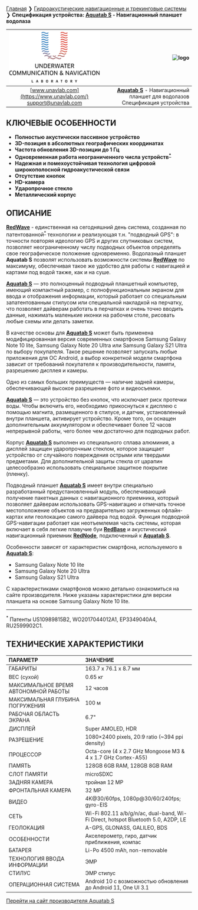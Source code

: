 [Главная](/README_RU) ❯ [Гидроакустические навигационные и трекинговые системы](/navigation_and_tracking_systems_ru) ❯ **Спецификация устройства: [Aquatab S](https://duslate.com/ru/products/aquatab-s/) - Навигационный планшет водолаза**

<div style="page-break-after: always;"></div>

| ![logo](/documentation/sm_logo.png) | ![logo](https://duslate.com/upload/content-images/primary/aquatab-s.png) |
| :---: | ---: |
| [www.unavlab.com](https://www.unavlab.com/) <br/> [support@unavlab.com](mailto:support@unavlab.com) | **[Aquatab S](https://duslate.com/ru/products/aquatab-s/)** - Навигационный планшет для водолазов <br/> Спецификация устройства |

## КЛЮЧЕВЫЕ ОСОБЕННОСТИ

* **Полностью акустически пассивное устройство**
* **3D-позиция в абсолютных географических координатах**
* **Частота обновления 3D-позиции до 1 Гц**
* **Одновременная работа неограниченного числа устройств<sup>[*](#footnote_a1)</sup>**
* **Надежная и помехоустойчивая технология цифровой широкополосной гидроакустической связи**
* **Отсутствие кнопок**
* **HD-камера**
* **Ударопрочное стекло**
* **Металлический корпус**

## ОПИСАНИЕ

**[RedWave](RedWAVE_DataBrief_ru.md)** - единственная на сегодняшний день система, созданная по патентованной<sup>[*](#footnote_a1)</sup> технологии и реализующая т.н. "подводный GPS": в точности повторяя идеологию GPS и других спутниковых систем, позволяет неограниченному числу подводных объектов определять свое географическое положение одновременно. Водолазный планшет **Aquatab S** позволят использовать возможности системы **[RedWave](RedWAVE_DataBrief_ru.md)** по максимуму, обеспечивая такое же удобство для работы с навигацией и картами под водой также, как и на суше.

**[Aquatab S](https://duslate.com/ru/products/aquatab-s/)** — это полноценный подводный планшетный компьютер, имеющий компактный размер, с полнофункциональным экраном для ввода и отображения информации, который работает со специальным запатентованным стилусом или специальной накладкой на перчатку, что позволяет дайверам работать в перчатках и очень точно вводить данные, нажимать маленькие иконки на рабочем столе, рисовать любые схемы или делать заметки.

В качестве основы для **[Aquatab S](https://duslate.com/ru/products/aquatab-s/)** может быть применена модифицированная версия современных смартфонов Samsung Galaxy Note 10 lite, Samsung Galaxy Note 20 Ultra или Samsung Galaxy S21 Ultra по выбору покупателя. Такое решение позволяет запускать любые приложения для ОС Android, а выбор конкретной модели смартфона зависит от требований покупателя к производительности, памяти, разрешению дисплея и камеры.

Одно из самых больших преимуществ — наличие задней камеры, обеспечивающей высокое разрешение фото и видеосъемки.

**[Aquatab S](https://duslate.com/ru/products/aquatab-s/)** — это устройство без кнопок, что исключает риск протечки воды. Чтобы включить его, необходимо прикоснуться к дисплею с помощью магнита, размещенного в стилусе, и датчик, установленный внутри планшета, активирует устройство. Кроме того, он оснащен дополнительным аккумулятором и обеспечивает более 12 часов непрерывной работы, чего более чем достаточно для подводных работ.

Корпус **[Aquatab S](https://duslate.com/ru/products/aquatab-s/)** выполнен из специального сплава алюминия, а дисплей защищен ударопрочным стеклом, которое защищает устройство от случайного повреждения острыми или твердыми предметами. Для дополнительной защиты стекла от царапин целесообразно использовать специальное защитное покрытие (пленку).

Подводный планшет **[Aquatab S](https://duslate.com/ru/products/aquatab-s/)** имеет внутри специально разработанный предустановленный модуль, обеспечивающий получение пакетных данных с навигационного приемника, который позволяет дайверам использовать GPS-навигацию и отмечать точное местоположение объектов на предварительно загруженных офлайн-картах или геолокацию самого дайвера под водой. Функция подводной GPS-навигации работает как неотъемлемая часть системы, которая включает в себя легкие плавучие буи **[RedBase](RedBASE_Specification_ru.md)** и акустический навигационный приемник **[RedNode](RedNODE_Specification_ru.md)**, подключенный к **[Aquatab S](https://duslate.com/ru/products/aquatab-s/)**.

Особенности зависят от характеристик смартфона, используемого в **[Aquatab S](https://duslate.com/ru/products/aquatab-s/)**:
* Samsung Galaxy Note 10 lite
* Samsung Galaxy Note 20 Ultra
* Samsung Galaxy S21 Ultra

С характеристиками смартфонов можно детально ознакомиться на сайте производителя.
Ниже указаны характеристики для версии планшета на основе Samsung Galaxy Note 10 lite.

_________
<a name="footnote_a1"><sup>*</sup></a> Патенты US10989815B2, WO2017044012A1, EP3349040A4, RU2599902C1.  

<div style="page-break-after: always;"></div>

## ТЕХНИЧЕСКИЕ ХАРАКТЕРИСТИКИ

| ПАРАМЕТР | ЗНАЧЕНИЕ |
| :--- | :--- |
| ГАБАРИТЫ | 163.7 х 76.1 х 8.7 мм |
| ВЕС (сухой) | 0.65 кг |
| МАКСИМАЛЬНОЕ ВРЕМЯ АВТОНОМНОЙ РАБОТЫ | 12 часов |
| МАКСИМАЛЬНАЯ ГЛУБИНА ПОГРУЖЕНИЯ | 100 м |
| РАБОЧАЯ ОБЛАСТЬ ЭКРАНА | 6.7" |
| ДИСПЛЕЙ | Super AMOLED, HDR |
| РАЗРЕШЕНИЕ | 1080×2400 pixels, 20:9 ratio (~394 ppi density) |
| ПРОЦЕССОР | Octa-core (4 х 2.7 GHz Mongoose M3 & 4 х 1.7 GHz Cortex-A55) |
| ПАМЯТЬ | 128GB 6GB RAM, 128GB 8GB RAM |
| СЛОТ ПАМЯТИ | microSDXC |
| ЗАДНЯЯ КАМЕРА | тройная 12 MP |
| ФРОНТАЛЬНАЯ КАМЕРА | 32 MP |
| ВИДЕО | 4K@30/60fps, 1080p@30/60/240fps; gyro-EIS |
| СЕТЬ | Wi-Fi 802.11 a/b/g/n/ac, dual-band, Wi-Fi Direct, hotspot Bluetooth 5.0, A2DP, LE |
| ГЕОЛОКАЦИЯ | A-GPS, GLONASS, GALILEO, BDS |
| ОСОБЕННОСТИ | Акселерометр, гиро, датчик приближения, компас |
| БАТАРЕЯ | Li-Po 4500 mAh, non-removable |
| ТЕХНОЛОГИЯ ВВОДА ИНФОРМАЦИИ | ЭМР | 
| СТИЛУС | ЭМР стилус |
| ОПЕРАЦИОННАЯ СИСТЕМА | Android 10 с возможностью обновления до Android 11, One UI 3.1 |

[Перейти на сайт производителя Aquatab S](https://duslate.com/ru/products/aquatab-s/)

<div style="page-break-after: always;"></div>
